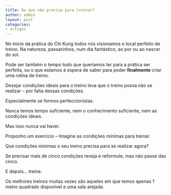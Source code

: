 ```yaml
---
title: Do que não precisa para treinar?
author: admin
layout: post
categories:
- artigos
---
```

No inicio da prática do Chi Kung todos nós visionamos o local perfeito de treino. Na natureza, passarinhos, num dia fantástico, ao por ou ao nascer do sol.

Pode ser também o tempo todo que queríamos ter para a prática ser perfeita, ou o que estamos à espera de saber para poder **finalmente** criar uma rotina de treino.

Desejar condições ideais para o treino leva que o treino possa não se realizar &#8211; por falta dessas condições.

Especialmente se formos perfeccionistas.

Nunca temos tempo suficiente, nem o conhecimento suficiente, nem as condições ideais.

Mas isso nunca vai haver.

Proponho um exercício &#8211; Imagine as condições mínimas para treinar.

Que condições mínimas o seu treino precisa para se realizar agora?

Se precisar mais de cinco condições reveja e reformule, mas não passe das cinco.

E depois&#8230; treine.

Os melhores treinos muitas vezes são aqueles em que temos apenas 1 metro quadrado disponível e uma sala arejada.
